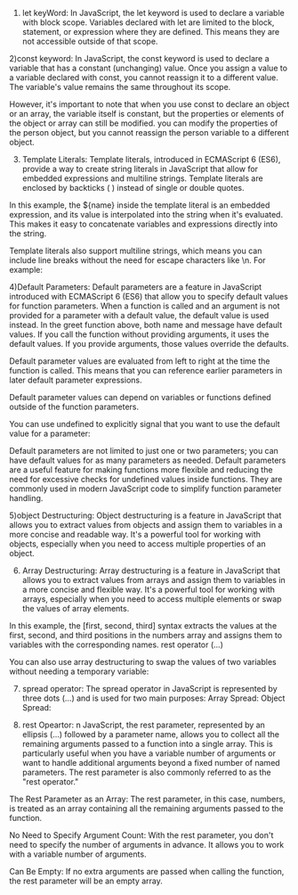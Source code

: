 <!-- Let and Const keyword and their use cases
Arrow function, how it is different from normal function?
Template literals
Default parameters
For of loop
Object and Array de-structuring
Rest parameter
Spread operator
Classes -->


1) let keyWord: In JavaScript, the let keyword is used to declare a variable with block scope. Variables declared with let are limited to the block, statement, or expression where they are defined. This means they are not accessible outside of that scope.


2)const keyword:  In JavaScript, the const keyword is used to declare a variable that has a constant (unchanging) value. Once you assign a value to a variable declared with const, you cannot reassign it to a different value. The variable's value remains the same throughout its scope.

However, it's important to note that when you use const to declare an object or an array, the variable itself is constant, but the properties or elements of the object or array can still be modified. you can modify the properties of the person object, but you cannot reassign the person variable to a different object.


3) Template Literals: Template literals, introduced in ECMAScript 6 (ES6), provide a way to create string literals in JavaScript that allow for embedded expressions and multiline strings. Template literals are enclosed by backticks ( ) instead of single or double quotes.

In this example, the ${name} inside the template literal is an embedded expression, and its value is interpolated into the string when it's evaluated. This makes it easy to concatenate variables and expressions directly into the string.

Template literals also support multiline strings, which means you can include line breaks without the need for escape characters like \n. For example:


4)Default Parameters: Default parameters are a feature in JavaScript introduced with ECMAScript 6 (ES6) that allow you to specify default values for function parameters. When a function is called and an argument is not provided for a parameter with a default value, the default value is used instead.
In the greet function above, both name and message have default values. If you call the function without providing arguments, it uses the default values. If you provide arguments, those values override the defaults.

Default parameter values are evaluated from left to right at the time the function is called. This means that you can reference earlier parameters in later default parameter expressions.

Default parameter values can depend on variables or functions defined outside of the function parameters.

You can use undefined to explicitly signal that you want to use the default value for a parameter:

Default parameters are not limited to just one or two parameters; you can have default values for as many parameters as needed.
Default parameters are a useful feature for making functions more flexible and reducing the need for excessive checks for undefined values inside functions. They are commonly used in modern JavaScript code to simplify function parameter handling.

5)object Destructuring: Object destructuring is a feature in JavaScript that allows you to extract values from objects and assign them to variables in a more concise and readable way. It's a powerful tool for working with objects, especially when you need to access multiple properties of an object.

6) Array Destructuring: Array destructuring is a feature in JavaScript that allows you to extract values from arrays and assign them to variables in a more concise and flexible way. It's a powerful tool for working with arrays, especially when you need to access multiple elements or swap the values of array elements.

In this example, the [first, second, third] syntax extracts the values at the first, second, and third positions in the numbers array and assigns them to variables with the corresponding names. 
rest operator (...)

You can also use array destructuring to swap the values of two variables without needing a temporary variable:

7) spread operator: The spread operator in JavaScript is represented by three dots (...) and is used for two main purposes:
Array Spread:
Object Spread: 

8) rest Opeartor: n JavaScript, the rest parameter, represented by an ellipsis (...) followed by a parameter name, allows you to collect all the remaining arguments passed to a function into a single array. This is particularly useful when you have a variable number of arguments or want to handle additional arguments beyond a fixed number of named parameters. The rest parameter is also commonly referred to as the "rest operator."

The Rest Parameter as an Array: The rest parameter, in this case, numbers, is treated as an array containing all the remaining arguments passed to the function.

No Need to Specify Argument Count: With the rest parameter, you don't need to specify the number of arguments in advance. It allows you to work with a variable number of arguments.

Can Be Empty: If no extra arguments are passed when calling the function, the rest parameter will be an empty array.